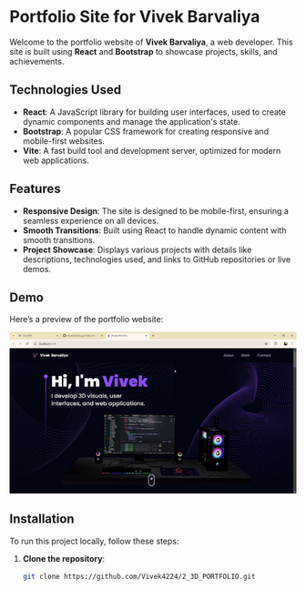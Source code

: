 # Portfolio Site for Vivek Barvaliya

Welcome to the portfolio website of **Vivek Barvaliya**, a web developer. This site is built using **React** and **Bootstrap** to showcase projects, skills, and achievements.

## Technologies Used

- **React**: A JavaScript library for building user interfaces, used to create dynamic components and manage the application's state.
- **Bootstrap**: A popular CSS framework for creating responsive and mobile-first websites.
- **Vite**: A fast build tool and development server, optimized for modern web applications.

## Features

- **Responsive Design**: The site is designed to be mobile-first, ensuring a seamless experience on all devices.
- **Smooth Transitions**: Built using React to handle dynamic content with smooth transitions.
- **Project Showcase**: Displays various projects with details like descriptions, technologies used, and links to GitHub repositories or live demos.

## Demo

Here’s a preview of the portfolio website:

![Portfolio Demo GIF](./sample.gif)

## Installation

To run this project locally, follow these steps:

1. **Clone the repository**:

   ```bash
   git clone https://github.com/Vivek4224/2_3D_PORTFOLIO.git
   ```
